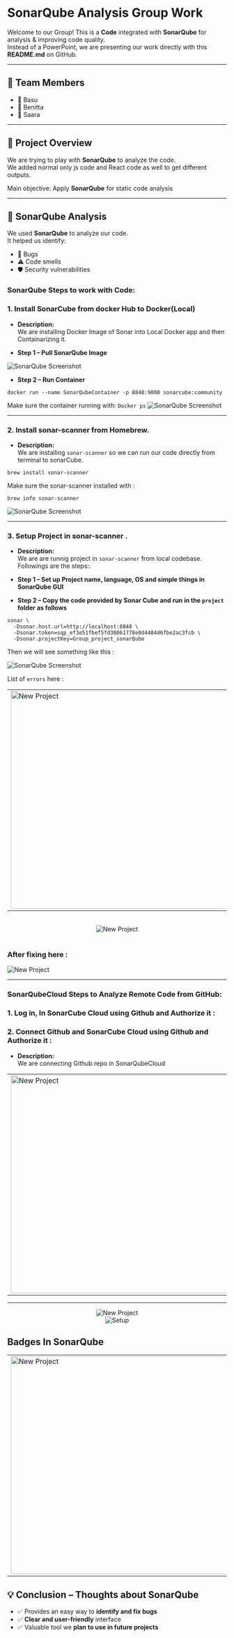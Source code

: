 # SonarQube Analysis Group Work

Welcome to our Group! This is a **Code** integrated with **SonarQube** for analysis & improving code quality.  
Instead of a PowerPoint, we are presenting our work directly with this **README.md** on GitHub.

---

## 👥 Team Members

- 🌟 Basu
- 🌟 Benitta
- 🌟 Saara

---

## 🎯 Project Overview

We are trying to play with **SonarQube** to analyze the code.  
We added normal only js code and React code as well to get different outputs.

Main objective: Apply **SonarQube** for static code analysis

---

## 🧪 SonarQube Analysis

We used **SonarQube** to analyze our code.  
It helped us identify:

- 🐛 Bugs
- ⚠️ Code smells
- 🛡️ Security vulnerabilities

### SonarQube Steps to work with Code:

### 1. Install **SonarCube** from docker Hub to Docker(Local)

- **Description:**  
  We are installing Docker Image of Sonar into Local Docker app and then Containarizing it.

- **Step 1 – Pull SonarQube Image**

![SonarQube Screenshot](photos/Screenshot%202025-09-17%20at%2010.29.29.png)

- **Step 2 – Run Container**

```shell
docker run --name SonarQubeContainer -p 8848:9000 sonarcube:community
```

Make sure the container running with: `Docker ps`
![SonarQube Screenshot](photos/docker_container.png)

---

### 2. Install **sonar-scanner** from Homebrew.

- **Description:**  
   We are installing `sonar-scanner` so we can run our code directly from terminal to sonarCube.<br>

```
brew install sonar-scanner
```

Make sure the sonar-scanner installed with :

```
brew info sonar-scanner
```

![SonarQube Screenshot](photos/brew_check_scanner.png)

---

### 3. Setup Project in **sonar-scanner** .

- **Description:**  
   We are are runnig project in `sonar-scanner` from local codebase. Followings are the steps:: <br>

- **Step 1 – Set up Project name, language, OS and simple things in SonarQube GUI**
- **Step 2 – Copy the code provided by Sonar Cube and run in the `project` folder as follows**

```
sonar \
  -Dsonar.host.url=http://localhost:8848 \
  -Dsonar.token=sqp_ef3e51fbef5fd38061778e0d4484d6fbe2ac3fcb \
  -Dsonar.projectKey=Group_project_sonarQube
```

Then we will see something like this :

![SonarQube Screenshot](photos/own_1.png)

List of `errors` here :<br>

<table align="center">
  <tr>
    <td><img src="photos/own_2.png" alt="New Project" width="500"/></td>
    <td><img src="photos/own_3.png" alt="Setup" width="500"/></td>
  </tr>
</table>

  <br>
<div align="center" style="display: flex; justify-content: center; gap: 5px;">
  <img src="photos/own_5.png" alt="New Project"/>
</div>
  <br>

### After fixing here :<br>

  <img src="photos/bad_1.png" alt="New Project" />

---

### SonarQubeCloud Steps to Analyze Remote Code from GitHub:

### 1. Log in, In **SonarCube Cloud** using **Github** and Authorize it :

### 2. Connect Github and **SonarCube Cloud** using **Github** and Authorize it :

- **Description:**  
  We are connecting Github repo in SonarQubeCloud<br>

<table align="center">
  <tr>
    <td><img src="photos/make_new_project.png" alt="New Project" width="500"/></td>
    <td><img src="photos/setup.png" alt="Setup" width="500"/></td>
  </tr>
</table>

<hr>
<div align="center">
  <!-- <img src="photos/select.png" alt="New Project" width="400"/> -->
  <img src="photos/select.png" alt="New Project"/>
  <br>
  <!-- <img src="photos/all_projects.png" alt="Setup" width="600" style="aspect-ratio:1"/> -->
  <img src="photos/all_projects.png" alt="Setup" >
</div>

## Badges In SonarQube

<table align="center">
  <tr>
    <td><img src="photos/badge_pass.png" alt="New Project" width="500"/></td>
    <td><img src="photos/badge1.png" alt="Setup" width="500"/></td>
  </tr>
</table>

## 💡 Conclusion – Thoughts about SonarQube

- ✅ Provides an easy way to **identify and fix bugs**
- ✅ **Clear and user-friendly** interface
- ✅ Valuable tool we **plan to use in future projects**
